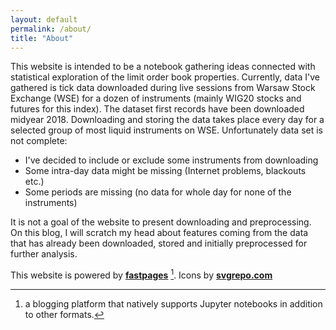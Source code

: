 ```yaml
---
layout: default
permalink: /about/
title: "About"
---
```


This website is intended to be a notebook gathering ideas connected with statistical exploration of the limit order book properties. Currently, data I've gathered is tick data downloaded during live sessions from Warsaw Stock Exchange (WSE) for a dozen of instruments (mainly WIG20 stocks and futures for this index). The dataset first records have been downloaded midyear 2018. Downloading and storing the data takes place every day for a selected group of most liquid instruments on WSE. Unfortunately data set is not complete:
* I've decided to include or exclude some instruments from downloading
* Some intra-day data might be missing (Internet problems, blackouts etc.)
* Some periods are missing (no data for whole day for none of the instruments)

It is not a goal of the website to present downloading and preprocessing. On this blog, I will scratch my head about features coming from the data that has already been downloaded, stored and initially preprocessed for further analysis.


This website is powered by **[fastpages](https://github.com/fastai/fastpages)** [^1].
Icons by **[svgrepo.com](https://www.svgrepo.com/)** 



[^1]:a blogging platform that natively supports Jupyter notebooks in addition to other formats.
